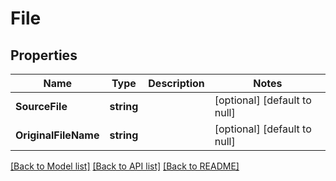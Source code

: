 # File

## Properties
Name | Type | Description | Notes
------------ | ------------- | ------------- | -------------
**SourceFile** | **string** |  | [optional] [default to null]
**OriginalFileName** | **string** |  | [optional] [default to null]

[[Back to Model list]](../README.md#documentation-for-models) [[Back to API list]](../README.md#documentation-for-api-endpoints) [[Back to README]](../README.md)


